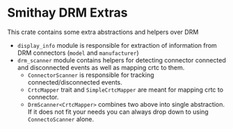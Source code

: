 # Smithay DRM Extras

This crate contains some extra abstractions and helpers over DRM

- `display_info` module is responsible for extraction of information from DRM connectors (`model` and `manufacturer`) 
- `drm_scanner` module contains helpers for detecting connector connected and disconnected events as well as mapping crtc to them.
  - `ConnectorScanner` is responsible for tracking connected/disconnected events.
  - `CrtcMapper` trait and `SimpleCrtcMapper` are meant for mapping crtc to connector.
  - `DrmScanner<CrtcMapper>` combines two above into single abstraction. If it does not fit your needs you can always drop down to using `ConnectoScanner` alone.